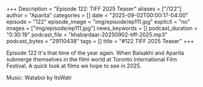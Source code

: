 +++
Description = "Episode 122: TIFF 2025 Teaser"
aliases = ["/122"]
author = "Aparita"
categories = []
date = "2025-09-02T00:00:17-04:00"
episode = "122"
episode_image = "img/episode/ep111.jpg"
explicit = "no"
images = ["img/episode/ep111.jpg"]
news_keywords = []
podcast_duration = "0:30:19"
podcast_file = "khabardaar-20250902-tiff-2025.mp3"
podcast_bytes = "29110438"
tags = []
title = "#122 TIFF 2025 Teaser"
+++

Episode 122 It's that time of the year again. When Baisakhi and Aparita submerge themselves in the filmi world at Toronto International Film Festival. A quick look at films we hope to see in 2025.

Music: Wataboi by ItsWatr
